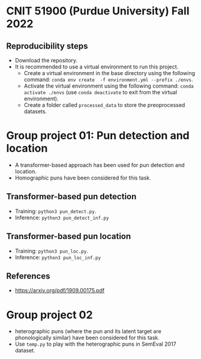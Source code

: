 # CNIT 51900 (Purdue University) Fall 2022

## Reproducibility steps
- Download the repository.
- It is recommended to use a virtual environment to run this project.
    - Create a virtual environment in the base directory using the following command: `conda env create  -f environment.yml --prefix ./envs`.
    - Activate the virtual environment using the following command: `conda activate ./envs` (use `conda deactivate` to exit from the virtual environment).
    - Create a folder called `processed_data` to store the preoprocessed datasets.

# Group project 01: Pun detection and location

- A transformer-based approach has been used for pun detection and location.
- Homographic puns have been considered for this task.

## Transformer-based pun detection
- Training: `python3 pun_detect.py`.
- Inference: `python3 pun_detect_inf.py`

## Transformer-based pun location
- Training: `python3 pun_loc.py`.
- Inference: `python3 pun_loc_inf.py`

## References
- https://arxiv.org/pdf/1909.00175.pdf

# Group project 02

- heterographic puns (where the pun and its latent target are phonologically similar) have been considered for this task.
- Use `temp.py` to play with the heterographic puns in SemEval 2017 dataset.
